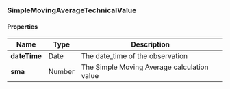 
[//]: # (CLASS:SimpleMovingAverageTechnicalValue)

[//]: # (KIND:object)

### SimpleMovingAverageTechnicalValue

#### Properties

[//]: # (START_DEFINITION)

Name | Type | Description
------------ | ------------- | -------------
**dateTime** | Date | The date_time of the observation &nbsp;
**sma** | Number | The Simple Moving Average calculation value &nbsp;

[//]: # (END_DEFINITION)





